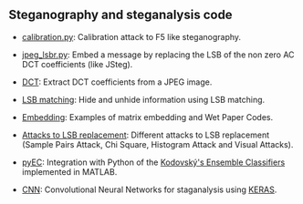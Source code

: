 

## Steganography and steganalysis code

* [calibration.py](calibration/calibration.py): Calibration attack 
  to F5 like steganography.

* [jpeg_lsbr.py](jpeg_lsbr.py): Embed a message by replacing the LSB of the 
  non zero AC DCT coefficients (like JSteg).


* [DCT](DCT/): Extract DCT coefficients from a JPEG image.

* [LSB matching](LSBm/): Hide and unhide information using LSB matching.

* [Embedding](Embedding/): Examples of matrix embedding and Wet Paper Codes.

* [Attacks to LSB replacement](LSBr_attacks/): Different attacks to LSB replacement 
  (Sample Pairs Attack, Chi Square, Histogram Attack and Visual Attacks).

* [pyEC](pyEC/): Integration with Python of the 
  [Kodovský's Ensemble Classifiers](http://dde.binghamton.edu/download/ensemble/) implemented in MATLAB. 

* [CNN](CNN/): Convolutional Neural Networks for staganalysis using 
  [KERAS](https://keras.io). 



